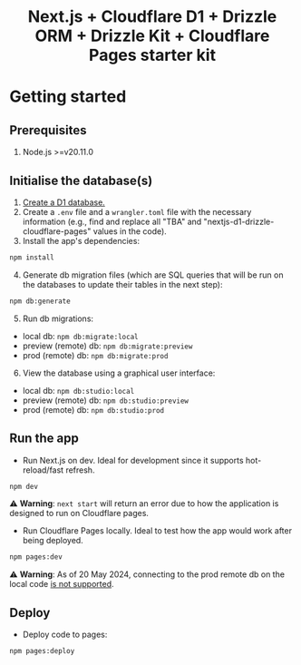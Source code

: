 <h1 align="center">Next.js + Cloudflare D1 + Drizzle ORM + Drizzle Kit + Cloudflare Pages starter kit</h1>

# Getting started

## Prerequisites

1. Node.js >=v20.11.0

## Initialise the database(s)

1. [Create a D1 database.](https://developers.cloudflare.com/d1/get-started/#3-create-a-database)
2. Create a `.env` file and a `wrangler.toml` file with the necessary information (e.g., find and
   replace all "TBA" and "nextjs-d1-drizzle-cloudflare-pages" values in the code).
3. Install the app's dependencies:

```sh
npm install
```

4. Generate db migration files (which are SQL queries that will be run on the databases to update
   their tables in the next step):

```sh
npm db:generate
```

5. Run db migrations:

- local db: `npm db:migrate:local`
- preview (remote) db: `npm db:migrate:preview`
- prod (remote) db: `npm db:migrate:prod`

6. View the database using a graphical user interface:

- local db: `npm db:studio:local`
- preview (remote) db: `npm db:studio:preview`
- prod (remote) db: `npm db:studio:prod`

## Run the app

- Run Next.js on dev. Ideal for development since it supports hot-reload/fast refresh.

```sh
npm dev
```

⚠️ **Warning**: `next start` will return an error due to how the application is designed to run on
Cloudflare pages.

- Run Cloudflare Pages locally. Ideal to test how the app would work after being deployed.

```sh
npm pages:dev
```

⚠️ **Warning**: As of 20 May 2024, connecting to the prod remote db on the local code
[is not supported](https://developers.cloudflare.com/d1/build-with-d1/local-development/).

## Deploy

- Deploy code to pages:

```sh
npm pages:deploy
```
